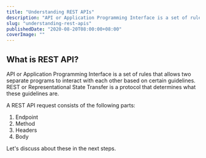 ```yaml
---
title: "Understanding REST APIs"
description: "API or Application Programming Interface is a set of rules that allows two separate programs to interact with each other based on certain guidelines. REST or Representational State Transfer is a protocol that determines what these guidelines are."
slug: "understanding-rest-apis"
publishedDate: "2020-08-20T08:00:00+08:00"
coverImage: ""
---
```


## What is REST API?

API or Application Programming Interface is a set of rules that allows two separate programs to interact with each other based on certain guidelines. REST or Representational State Transfer is a protocol that determines what these guidelines are.

A REST API request consists of the following parts:

1. Endpoint
2. Method
3. Headers
4. Body

Let's discuss about these in the next steps.
